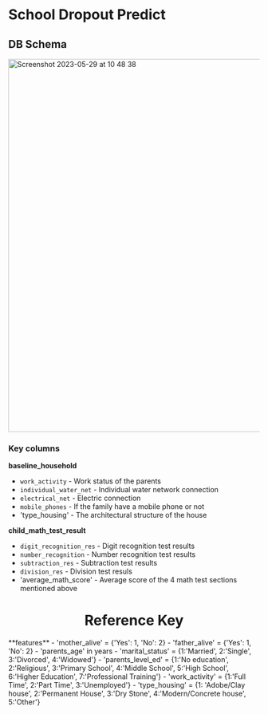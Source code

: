 # School Dropout Predict

## DB Schema
<img width="748" alt="Screenshot 2023-05-29 at 10 48 38" src="https://github.com/neylabelmaachi/schoolpred/assets/37574368/9de5e612-48f2-4d28-8173-f568719d9338">

### Key columns
**baseline_household**
 - `work_activity` - Work status of the parents
 - `individual_water_net` - Individual water network connection
 - `electrical_net` - Electric connection
 - `mobile_phones` - If the family have a mobile phone or not
 - 'type_housing' - The architectural structure of the house 

**child_math_test_result**
 - `digit_recognition_res` - Digit recognition test results
 - `number_recognition` - Number recognition test results
 - `subtraction_res` - Subtraction test results
 - `division_res` - Division test resuls
 - 'average_math_score' - Average score of the 4 math test sections mentioned above 


<center>
<h1>Reference Key</h1>
</center>
**features**
- 'mother_alive' = {'Yes': 1, 'No': 2}
- 'father_alive' = {'Yes': 1, 'No': 2}
- 'parents_age' in years
- 'marital_status' = {1:'Married', 2:'Single', 3:'Divorced', 4:'Widowed'}
- 'parents_level_ed' = {1:'No education', 2:'Religious', 3:'Primary School', 4:'Middle School', 5:'High School', 6:'Higher Education', 7:'Professional Training'}
- 'work_activity' = {1:'Full Time', 2:'Part Time', 3:'Unemployed'}
- 'type_housing' =  {1: 'Adobe/Clay house', 2:'Permanent House', 3:'Dry Stone', 4:'Modern/Concrete house', 5:'Other'}
